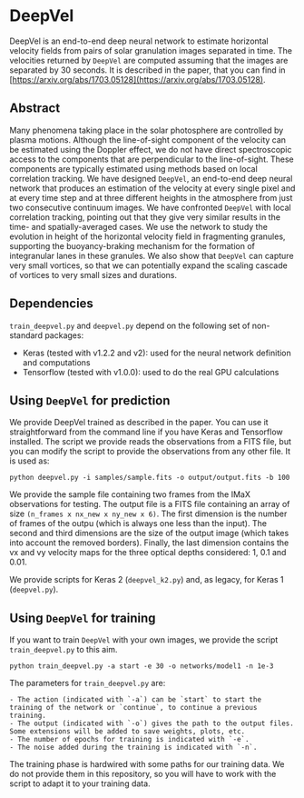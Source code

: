 # DeepVel

DeepVel is an end-to-end deep neural network to estimate horizontal velocity fields from pairs of solar granulation images separated in time. The velocities returned by `DeepVel` are computed assuming that the images are separated by 30 seconds. It is described in the paper, that you can find in [https://arxiv.org/abs/1703.05128](https://arxiv.org/abs/1703.05128).

## Abstract
Many phenomena taking place in the solar photosphere are controlled by plasma motions. Although the line-of-sight component of the velocity can be estimated using the Doppler effect, we do not have direct spectroscopic access to the components that are perpendicular to the line-of-sight. These components are typically estimated using methods based on local correlation tracking. We have designed `DeepVel`, an end-to-end deep neural network that produces an estimation of the velocity at every single pixel and at every time step and at three different heights in the atmosphere from just two consecutive continuum images. We have confronted `DeepVel` with local correlation tracking, pointing out that they give very similar results in the time- and spatially-averaged cases. We use the network to study the evolution in height of the horizontal velocity field in fragmenting granules, supporting the buoyancy-braking mechanism for the formation of integranular lanes in these granules. We also show that `DeepVel` can capture very small vortices, so that we can potentially expand the scaling cascade of vortices to very small sizes and durations.

## Dependencies
`train_deepvel.py` and `deepvel.py` depend on the following set of non-standard packages:

 - Keras (tested with v1.2.2 and v2): used for the neural network definition and computations
 - Tensorflow (tested with v1.0.0): used to do the real GPU calculations
 
## Using `DeepVel` for prediction
We provide DeepVel trained as described in the paper. You can use it straightforward from the command line if you have Keras and Tensorflow installed. The script we provide reads the observations from a FITS file, but you can modify the script to provide the observations from any other file. It is used as:

    python deepvel.py -i samples/sample.fits -o output/output.fits -b 100    

We provide the sample file containing two frames from the IMaX observations for testing. The output file is a FITS file containing an array of size `(n_frames x nx_new x ny_new x 6)`. The first dimension is the number of frames of the outpu (which is always one less than the input). The second and third dimensions are the size of the output image (which takes into account the removed borders). Finally, the last dimension contains the vx and vy velocity maps for the three optical depths considered: 1, 0.1 and 0.01.    

We provide scripts for Keras 2 (`deepvel_k2.py`) and, as legacy, for Keras 1 (`deepvel.py`).

## Using `DeepVel` for training
If you want to train `DeepVel` with your own images, we provide the script `train_deepvel.py` to this aim.
    
    python train_deepvel.py -a start -e 30 -o networks/model1 -n 1e-3

The parameters for `train_deepvel.py` are:

    - The action (indicated with `-a`) can be `start` to start the training of the network or `continue`, to continue a previous training.
    - The output (indicated with `-o`) gives the path to the output files. Some extensions will be added to save weights, plots, etc.
    - The number of epochs for training is indicated with `-e`.
    - The noise added during the training is indicated with `-n`.

The training phase is hardwired with some paths for our training data. We do not provide them in this repository, so you will have to work with the script to adapt it to your training data.

